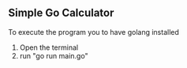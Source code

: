 ## Simple Go Calculator

To execute the program you to have golang installed

1. Open the terminal
2. run "go run main.go"